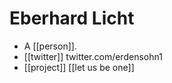 # Eberhard Licht

- A [[person]].
- [[twitter]] twitter.com/erdensohn1
- [[project]] [[let us be one]]


